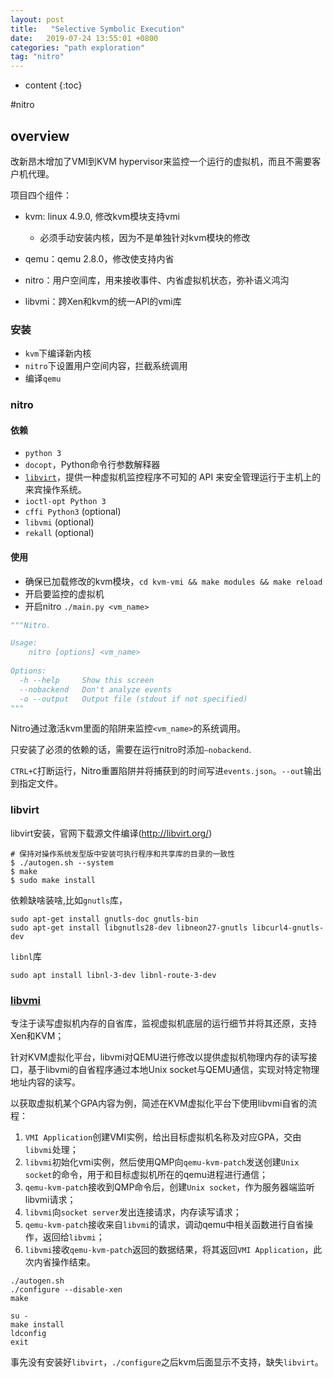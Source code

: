 ```yaml
---
layout: post
title:   "Selective Symbolic Execution"
date:   2019-07-24 13:55:01 +0800
categories: "path exploration"
tag: "nitro"
---
```


* content
{:toc}




#nitro

## overview

改新昂木增加了VMI到KVM hypervisor来监控一个运行的虚拟机，而且不需要客户机代理。

项目四个组件：

* kvm: linux 4.9.0, 修改kvm模块支持vmi
  * 必须手动安装内核，因为不是单独针对kvm模块的修改

* qemu：qemu 2.8.0，修改使支持内省
* nitro：用户空间库，用来接收事件、内省虚拟机状态，弥补语义鸿沟
* libvmi：跨Xen和kvm的统一API的vmi库

### 安装

* `kvm`下编译新内核
* `nitro`下设置用户空间内容，拦截系统调用
* 编译`qemu`

### nitro

#### 依赖

- `python 3`
- `docopt`，Python命令行参数解释器
- [`libvirt`](https://www.ibm.com/developerworks/cn/linux/l-libvirt/index.html)，提供一种虚拟机监控程序不可知的 API 来安全管理运行于主机上的来宾操作系统。
- `ioctl-opt Python 3`
- `cffi Python3` (optional)
- `libvmi` (optional)
- `rekall` (optional)

#### 使用

* 确保已加载修改的kvm模块，`cd kvm-vmi && make modules && make reload`
* 开启要监控的虚拟机
* 开启nitro `./main.py <vm_name>`

``` python
"""Nitro.

Usage:
	nitro [options] <vm_name>
	
Options:
  -h --help     Show this screen
  --nobackend   Don't analyze events
  -o --output   Output file (stdout if not specified)
"""
```

Nitro通过激活kvm里面的陷阱来监控`<vm_name>`的系统调用。

只安装了必须的依赖的话，需要在运行nitro时添加`—nobackend`.

`CTRL+C`打断运行，Nitro重置陷阱并将捕获到的时间写进`events.json`。`--out`输出到指定文件。

### libvirt

libvirt安装，官网下载源文件编译(http://libvirt.org/)

```shell
# 保持对操作系统发型版中安装可执行程序和共享库的目录的一致性
$ ./autogen.sh --system
$ make
$ sudo make install
```

依赖缺啥装啥,比如`gnutls`库，

```shell
sudo apt-get install gnutls-doc gnutls-bin
sudo apt-get install libgnutls28-dev libneon27-gnutls libcurl4-gnutls-dev
```

`libnl`库

```shell
sudo apt install libnl-3-dev libnl-route-3-dev
```

### [libvmi](https://www.cnblogs.com/ccxikka/p/9694888.html)

专注于读写虚拟机内存的自省库，监视虚拟机底层的运行细节并将其还原，支持Xen和KVM；

针对KVM虚拟化平台，libvmi对QEMU进行修改以提供虚拟机物理内存的读写接口，基于libvmi的自省程序通过本地Unix socket与QEMU通信，实现对特定物理地址内容的读写。

以获取虚拟机某个GPA内容为例，简述在KVM虚拟化平台下使用libvmi自省的流程：

1. `VMI Application`创建VMI实例，给出目标虚拟机名称及对应GPA，交由`libvmi`处理；
2. `libvmi`初始化vmi实例，然后使用QMP向`qemu-kvm-patch`发送创建`Unix socket`的命令，用于和目标虚拟机所在的qemu进程进行通信；
3. `qemu-kvm-patch`接收到QMP命令后，创建`Unix socket`，作为服务器端监听libvmi请求；
4. `libvmi`向`socket server`发出连接请求，内存读写请求；
5. `qemu-kvm-patch`接收来自`libvmi`的请求，调动qemu中相关函数进行自省操作，返回给`libvmi`；
6. `libvmi`接收`qemu-kvm-patch`返回的数据结果，将其返回`VMI Application`，此次内省操作结束。

```shell
./autogen.sh
./configure --disable-xen
make

su -
make install
ldconfig
exit
```

事先没有安装好`libvirt`，`./configure`之后kvm后面显示不支持，缺失`libvirt`。



